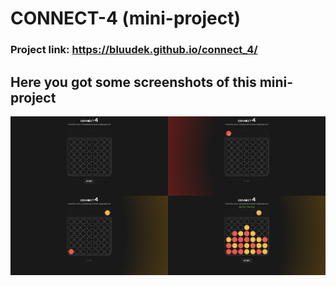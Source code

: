 # CONNECT-4 (mini-project)

### Project link: https://bluudek.github.io/connect_4/

## Here you got some screenshots of this mini-project
<img src="/screenshots/1.png" alt="game before start" style="width: 50%; float: left;">
<img src="/screenshots/2.png" alt="red token" style="width: 50%; float: left;">
<img src="/screenshots/3.png" alt="yellow token" style="width: 50%; float: left;">
<img src="/screenshots/4.png" alt="win" style="width: 50%; float: left;">
